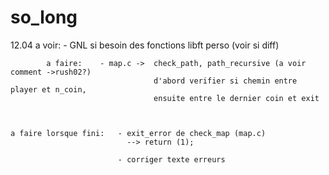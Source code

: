 # so_long

12.04		a voir:		- GNL si besoin des fonctions libft perso (voir si diff)

			a faire:	- map.c	->	check_path, path_recursive (a voir comment ->rush02?)
									d'abord verifier si chemin entre player et n_coin,
									ensuite entre le dernier coin et exit
									


	a faire lorsque fini:	- exit_error de check_map (map.c)
							  --> return (1);
									
							- corriger texte erreurs

			
